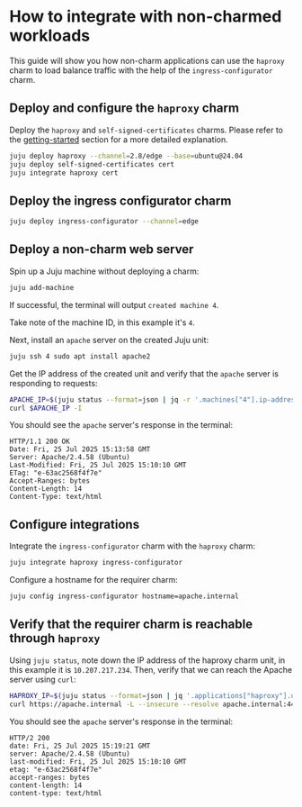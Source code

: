 # How to integrate with non-charmed workloads
This guide will show you how non-charm applications can use the `haproxy` charm to load balance traffic with the help of the `ingress-configurator` charm.


## Deploy and configure the `haproxy` charm
Deploy the `haproxy` and `self-signed-certificates` charms. Please refer to the [getting-started](../getting-started.md) section for a more detailed explanation.
```sh
juju deploy haproxy --channel=2.8/edge --base=ubuntu@24.04
juju deploy self-signed-certificates cert
juju integrate haproxy cert
```

## Deploy the ingress configurator charm
```sh
juju deploy ingress-configurator --channel=edge
```

## Deploy a non-charm web server
Spin up a Juju machine without deploying a charm:
```sh
juju add-machine
```

If successful, the terminal will output `created machine 4`.

Take note of the machine ID, in this example it's `4`.

Next, install an `apache` server on the created Juju unit:
```sh
juju ssh 4 sudo apt install apache2
```

Get the IP address of the created unit and verify that the `apache` server is responding to requests:

```sh
APACHE_IP=$(juju status --format=json | jq -r '.machines["4"].ip-addresses[0]')
curl $APACHE_IP -I
```

You should see the `apache` server's response in the terminal:
```
HTTP/1.1 200 OK
Date: Fri, 25 Jul 2025 15:13:58 GMT
Server: Apache/2.4.58 (Ubuntu)
Last-Modified: Fri, 25 Jul 2025 15:10:10 GMT
ETag: "e-63ac2568f4f7e"
Accept-Ranges: bytes
Content-Length: 14
Content-Type: text/html
```

## Configure integrations
Integrate the `ingress-configurator` charm with the `haproxy` charm:
```sh
juju integrate haproxy ingress-configurator
```

Configure a hostname for the requirer charm:
```sh
juju config ingress-configurator hostname=apache.internal
```

## Verify that the requirer charm is reachable through `haproxy`
Using `juju status`, note down the IP address of the haproxy charm unit, in this example it is `10.207.217.234`. Then, verify that we can reach the Apache server using `curl`:
```sh
HAPROXY_IP=$(juju status --format=json | jq '.applications["haproxy"].units["haproxy/0"]."public-address"')
curl https://apache.internal -L --insecure --resolve apache.internal:443:$HAPROXY_IP -I
```

You should see the `apache` server's response in the terminal:
```
HTTP/2 200 
date: Fri, 25 Jul 2025 15:19:21 GMT
server: Apache/2.4.58 (Ubuntu)
last-modified: Fri, 25 Jul 2025 15:10:10 GMT
etag: "e-63ac2568f4f7e"
accept-ranges: bytes
content-length: 14
content-type: text/html
```
